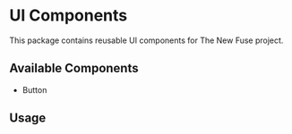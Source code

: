 # UI Components

This package contains reusable UI components for The New Fuse project.

## Available Components

- Button

## Usage

